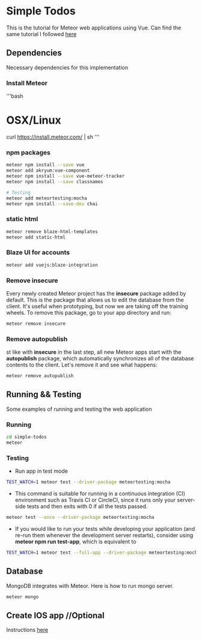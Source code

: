 # Simple Todos

This is the tutorial for Meteor web applications using Vue. Can find the same tutorial I followed [here](https://www.meteor.com/tutorials/vue/creating-an-app)

## Dependencies

Necessary dependencies for this implementation

### Install Meteor

'''bash

# OSX/Linux

curl https://install.meteor.com/ | sh
'''

### npm packages

```bash
meteor npm install --save vue
meteor add akryum:vue-component
meteor npm install --save vue-meteor-tracker
meteor npm install --save classnames

# Testing
meteor add meteortesting:mocha
meteor npm install --save-dev chai
```

### static html

```bash
meteor remove blaze-html-templates
meteor add static-html
```

### Blaze UI for accounts

```bash
meteor add vuejs:blaze-integration
```

### Remove insecure

Every newly created Meteor project has the **insecure** package added by default. This is the package that allows us to edit the database from the client. It's useful when prototyping, but now we are taking off the training wheels. To remove this package, go to your app directory and run:

```bash
meteor remove insecure
```

### Remove autopublish

st like with **insecure** in the last step, all new Meteor apps start with the **autopublish** package, which automatically synchronizes all of the database contents to the client. Let's remove it and see what happens:

```bash
meteor remove autopublish
```

## Running && Testing

Some examples of running and testing the web application

### Running

```bash
cd simple-todos
meteor
```

### Testing

- Run app in test mode

```bash
TEST_WATCH=1 meteor test --driver-package meteortesting:mocha
```

- This command is suitable for running in a continuous integration (CI) environment such as Travis CI or CircleCI, since it runs only your server-side tests and then exits with 0 if all the tests passed.

```bash
meteor test --once --driver-package meteortesting:mocha
```

- If you would like to run your tests while developing your application (and re-run them whenever the development server restarts), consider using **meteor npm run test-app**, which is equivalent to

```bash
TEST_WATCH=1 meteor test --full-app --driver-package meteortesting:mocha
```

## Database

MongoDB integrates with Meteor. Here is how to run mongo server.

```bash
meteor mongo
```

## Create IOS app //Optional

Instructions [here](https://www.meteor.com/tutorials/vue/running-on-mobile)
